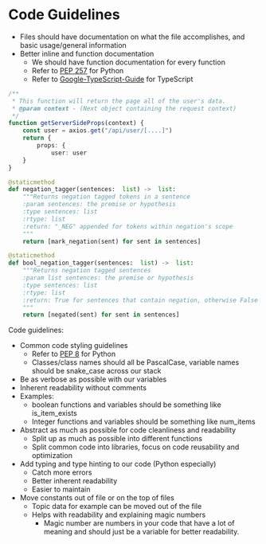 # Code Guidelines

- Files should have documentation on what the file accomplishes, and basic usage/general information
- Better inline and function documentation
    - We should have function documentation for every function
    - Refer to [PEP 257](https://peps.python.org/pep-0257/) for Python
    - Refer to [Google-TypeScript-Guide](https://google.github.io/styleguide/tsguide.html) for TypeScript


```ts
/**
 * This function will return the page all of the user's data. 
 * @param context - (Next object containing the request context)
 */
function getServerSideProps(context) {
    const user = axios.get("/api/user/[....]")
    return {
        props: {
            user: user
    }
}

```

```py
@staticmethod
def negation_tagger(sentences:  list) ->  list:
    """Returns negation tagged tokens in a sentence
    :param sentences: the premise or hypothesis
    :type sentences: list
    :rtype: list
    :return: "_NEG" appended for tokens within negation's scope
    """
    return [mark_negation(sent) for sent in sentences]

@staticmethod
def bool_negation_tagger(sentences:  list) ->  list:
    """Returns negation tagged sentences
    :param list sentences: the premise or hypothesis
    :type sentences: list
    :rtype: list
    :return: True for sentences that contain negation, otherwise False
    """
    return [negated(sent) for sent in sentences]
```

Code guidelines:
- Common code styling guidelines
	- Refer to [PEP 8](https://peps.python.org/pep-0008/) for Python
	- Classes/class names should all be PascalCase, variable names should be snake_case across our stack
- Be as verbose as possible with our variables
- Inherent readability without comments
- Examples:
	- boolean functions and variables should be something like is_item_exists
	- Integer functions and variables should be something like num_items
- Abstract as much as possible for code cleanliness and readability
	- Split up as much as possible into different functions
	- Split common code into libraries, focus on code reusability and optimization
- Add typing and type hinting to our code (Python especially)
	- Catch more errors
	- Better inherent readability
	- Easier to maintain
- Move constants out of file or on the top of files
	- Topic data for example can be moved out of the file
	- Helps with readability and explaining magic numbers
        - Magic number are numbers in your code that have a lot of meaning and should just be a variable for better readability.